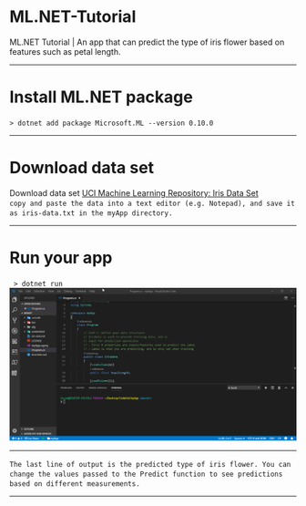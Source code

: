 # ML.NET-Tutorial
ML.NET Tutorial | An app that can predict the type of iris flower based on features such as petal length.
***
# Install ML.NET package
`> dotnet add package Microsoft.ML --version 0.10.0`
***
# Download data set
Download data set [UCI Machine Learning Repository: Iris Data Set](https://archive.ics.uci.edu/ml/machine-learning-databases/iris/iris.data)<br>
`copy and paste the data into a text editor (e.g. Notepad), and save it as iris-data.txt in the myApp directory. `
***
# Run your app
` > dotnet run`
![Alt Text](https://github.com/ofuen/ML.NET-Tutorial/blob/master/screenshot/2019-02-18_12-47-09.gif)
***
`The last line of output is the predicted type of iris flower. You can change the values passed to the Predict function to see predictions based on different measurements.`
***

